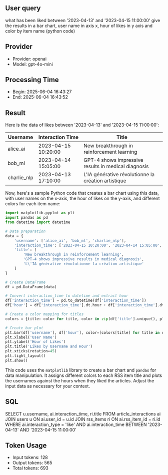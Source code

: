 ## User query
what has been liked between '2023-04-13' and '2023-04-15 11:00:00' give the results in a bar chart, user name in axis x, hour of likes in y axis and color by item name (python code)

## Provider
- Provider: openai
- Model: gpt-4o-mini

## Processing Time
- Begin: 2025-06-04 16:43:27
- End: 2025-06-04 16:43:52

## Result
Here is the data of likes between '2023-04-13' and '2023-04-15 11:00:00':

| Username      | Interaction Time       | Title                                               |
|---------------|------------------------|-----------------------------------------------------|
| alice_ai      | 2023-04-15 10:20:00    | New breakthrough in reinforcement learning         |
| bob_ml        | 2023-04-14 15:05:00    | GPT-4 shows impressive results in medical diagnosis |
| charlie_nlp   | 2023-04-13 17:10:00    | L'IA générative révolutionne la création artistique |

Now, here's a sample Python code that creates a bar chart using this data, with user names on the x-axis, the hour of likes on the y-axis, and different colors for each item name:

```python
import matplotlib.pyplot as plt
import pandas as pd
from datetime import datetime

# Data preparation
data = {
    'username': ['alice_ai', 'bob_ml', 'charlie_nlp'],
    'interaction_time': ['2023-04-15 10:20:00', '2023-04-14 15:05:00', '2023-04-13 17:10:00'],
    'title': [
        'New breakthrough in reinforcement learning',
        'GPT-4 shows impressive results in medical diagnosis',
        'L\'IA générative révolutionne la création artistique'
    ]
}

# Create DataFrame
df = pd.DataFrame(data)

# Convert interaction_time to datetime and extract hour
df['interaction_time'] = pd.to_datetime(df['interaction_time'])
df['hour'] = df['interaction_time'].dt.hour + df['interaction_time'].dt.minute / 60.0

# Create a color mapping for titles
colors = {title: color for title, color in zip(df['title'].unique(), plt.cm.tab10.colors)}

# Create bar plot
plt.bar(df['username'], df['hour'], color=[colors[title] for title in df['title']])
plt.xlabel('User Name')
plt.ylabel('Hour of Likes')
plt.title('Likes by Username and Hour')
plt.xticks(rotation=45)
plt.tight_layout()
plt.show()
```

This code uses the `matplotlib` library to create a bar chart and `pandas` for data manipulation. It assigns different colors to each RSS item title and plots the usernames against the hours when they liked the articles. Adjust the input data as necessary for your context.

## SQL
SELECT u.username, ai.interaction_time, ri.title 
FROM article_interactions ai 
JOIN users u ON ai.user_id = u.id 
JOIN rss_items ri ON ai.rss_item_id = ri.id 
WHERE ai.interaction_type = 'like' 
AND ai.interaction_time BETWEEN '2023-04-13' AND '2023-04-15 11:00:00'

## Token Usage
- Input tokens: 128
- Output tokens: 565
- Total tokens: 693
